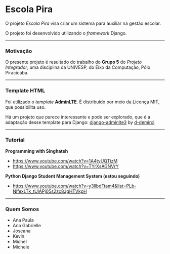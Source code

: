 # Escola Pira

O projeto *Escola Pira* visa criar um sistema para auxiliar na gestão escolar.

O projeto foi desenvolvido utilizando o *framework* Django.

-----

### Motivação

O presente projeto é resultado do trabalho do **Grupo 5** do *Projeto Integrador*, uma disciplina da UNIVESP, do Eixo da Computação, Pólo Piracicaba.

-----

### Template HTML

Foi utilizado o *template* [**AdminLTE**](https://adminlte.io/themes/v3/). É distribuído por meio da Licença MIT, que possibilita uso.

Há um projeto que parece interessante e pode ser explorado, que é a adaptação desse template para Django: [django-adminlte3](https://github.com/d-demirci/django-adminlte3) by [d-demirci](https://github.com/d-demirci)

-----

### Tutorial

**Programming with Singhateh**
- https://www.youtube.com/watch?v=1A4tyUQTizM
- https://www.youtube.com/watch?v=TYrXsAGNVrY

**Python Django Student Management System (estou seguindo)**
- https://www.youtube.com/watch?v=y3llbdTtam4&list=PLb-NlfexLTk_tUlAPj05s2zc8JgHTVkpH


-----

### Quem Somos

- Ana Paula
- Ana Gabrielle
- Joseana
- Kevin
- Michel
- Michele
